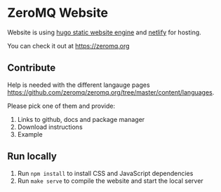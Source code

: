 # ZeroMQ Website

Website is using [hugo static website engine](https://gohugo.io/) and [netlify](https://www.netlify.com/) for hosting.

You can check it out at https://zeromq.org

## Contribute

Help is needed with the different langauge pages https://github.com/zeromq/zeromq.org/tree/master/content/languages.

Please pick one of them and provide:

1. Links to github, docs and package manager
2. Download instructions
3. Example

## Run locally

1. Run `npm install` to install CSS and JavaScript dependencies
2. Run `make serve` to compile the website and start the local server
